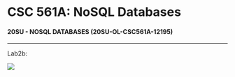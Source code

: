 # CSC 561A: NoSQL Databases

#### 20SU - NOSQL DATABASES (20SU-OL-CSC561A-12195)

---

Lab2b:

<img src="https://csc570e.uis.edu/api/badges/CSC561A-420205/hcarr4/status.svg?branch=master">

